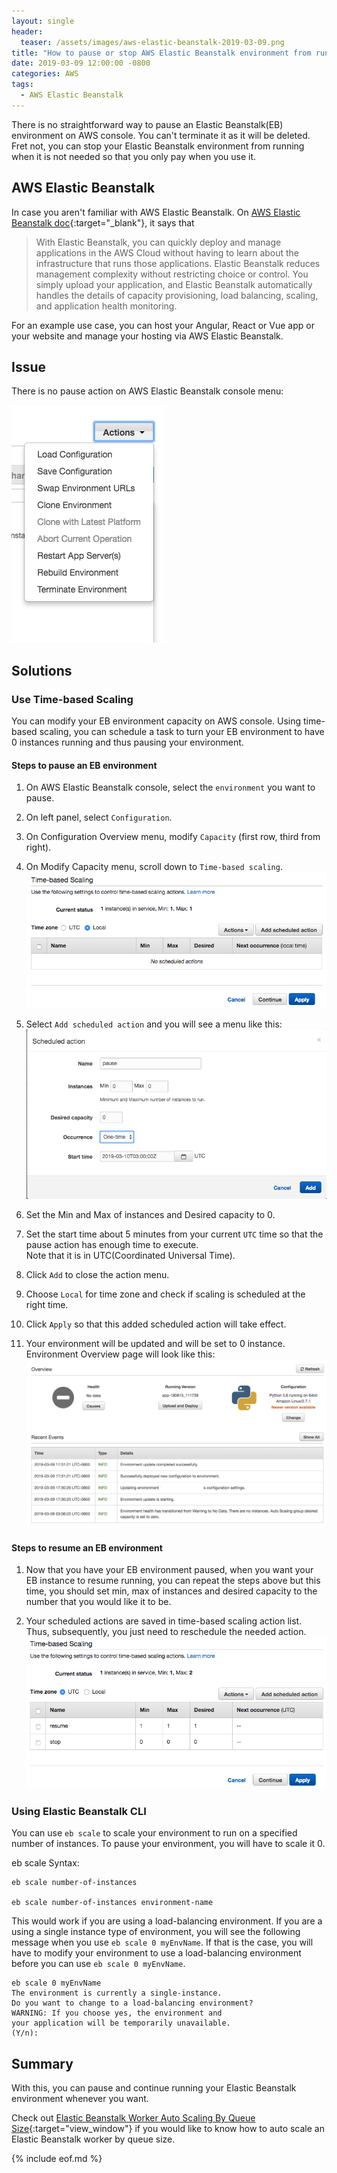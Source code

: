 ```yaml
---
layout: single
header:
  teaser: /assets/images/aws-elastic-beanstalk-2019-03-09.png
title: "How to pause or stop AWS Elastic Beanstalk environment from running?"
date: 2019-03-09 12:00:00 -0800
categories: AWS
tags:
  - AWS Elastic Beanstalk
---
```

There is no straightforward way to pause an Elastic Beanstalk(EB) environment on AWS console. You can't terminate it as it will be deleted.   
Fret not, you can stop your Elastic Beanstalk environment from running when it is not needed so that you only pay when you use it.

## AWS Elastic Beanstalk
In case you aren't familiar with AWS Elastic Beanstalk. On [AWS Elastic Beanstalk doc](https://docs.aws.amazon.com/elasticbeanstalk/latest/dg/Welcome.html){:target="_blank"}, it says that 

> With Elastic Beanstalk, you can quickly deploy and manage applications in the AWS Cloud without having to learn about the infrastructure that runs those applications. Elastic Beanstalk reduces management complexity without restricting choice or control. You simply upload your application, and Elastic Beanstalk automatically handles the details of capacity provisioning, load balancing, scaling, and application health monitoring.

For an example use case, you can host your Angular, React or Vue app or your website and manage your hosting via AWS Elastic Beanstalk.

## Issue
There is no pause action on AWS Elastic Beanstalk console menu:

![AWS Elastic Beanstalk Console Action Menu](/assets/images/aws-elastic-beanstalk-console-actions-menu-2019-03-09.png)

## Solutions
### Use Time-based Scaling
You can modify your EB environment capacity on AWS console. Using time-based scaling, you can schedule a task to turn your EB environment to have 0 instances running and thus pausing your environment.

#### Steps to pause an EB environment
1. On AWS Elastic Beanstalk console, select the `environment` you want to pause.
2. On left panel, select `Configuration`.
3. On Configuration Overview menu, modify `Capacity` (first row, third from right).
4. On Modify Capacity menu, scroll down to `Time-based scaling`.
![AWS Elastic Beanstalk Time-based Scaling](/assets/images/2019-03-09-how-to-pause-or-stop-elastic-beanstalk-environment-from-running/aws-elastic-beanstalk-console-time-based-scaling.png)

5. Select `Add scheduled action` and you will see a menu like this:   
![AWS Elastic Beanstalk Scheduled Action](/assets/images/aws-elastic-beanstalk-console-scheduled-action-2019-03-09.png)

6. Set the Min and Max of instances and Desired capacity to 0.  
7. Set the start time about 5 minutes from your current `UTC` time so that the pause action has enough time to execute.   
Note that it is in UTC(Coordinated Universal Time).
8. Click `Add` to close the action menu.
9. Choose `Local` for time zone and check if scaling is scheduled at the right time. 
10. Click `Apply` so that this added scheduled action will take effect.  
11. Your environment will be updated and will be set to 0 instance.  
Environment Overview page will look like this:
![AWS Elastic Beanstalk Environment Paused State](/assets/images/aws-elastic-beanstalk-environment-paused-instance-zero-2019-03-09.png)

#### Steps to resume an EB environment
1. Now that you have your EB environment paused, when you want your EB instance to resume running, you can repeat the steps above but this time, you should set min, max of instances and desired capacity to the number that you would like it to be.  

2. Your scheduled actions are saved in time-based scaling action list. Thus, subsequently, you just need to reschedule the needed action.  
![AWS Elastic Beanstalk Scaling Scheduled Actions](/assets/images/2019-03-09-how-to-pause-or-stop-elastic-beanstalk-environment-from-running/aws-elastic-beanstalk-console-time-based-scaling-scheduled-actions.png)

### Using Elastic Beanstalk CLI
You can use `eb scale` to scale your environment to run on a specified number of instances. To pause your environment, you will have to scale it 0. 

eb scale Syntax:
```
eb scale number-of-instances

eb scale number-of-instances environment-name
```

This would work if you are using a load-balancing environment. If you are a using a single instance type of environment, you will see the following message when you use `eb scale 0 myEnvName`. If that is the case, you will have to modify your environment to use a load-balancing environment before you can use `eb scale 0 myEnvName`.

```
eb scale 0 myEnvName
The environment is currently a single-instance. 
Do you want to change to a load-balancing environment?
WARNING: If you choose yes, the environment and 
your application will be temporarily unavailable.
(Y/n): 
```

## Summary
With this, you can pause and continue running your Elastic Beanstalk environment whenever you want.

Check out [Elastic Beanstalk Worker Auto Scaling By Queue Size](https://jun711.github.io/aws/aws-elastic-beanstalk-worker-auto-scale-by-queue-size/){:target="view_window"} if you would like to know how to auto scale an Elastic Beanstalk worker by queue size.  

{% include eof.md %}

